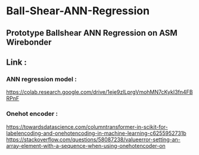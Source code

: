 # Ball-Shear-ANN-Regression
## Prototype Ballshear ANN Regression on ASM Wirebonder
## Link :
### ANN regression model : 
https://colab.research.google.com/drive/1eje9zILprgVmohMN7cKykI3fn4FBRPnF
### Onehot encoder : 
https://towardsdatascience.com/columntransformer-in-scikit-for-labelencoding-and-onehotencoding-in-machine-learning-c6255952731b
https://stackoverflow.com/questions/58087238/valueerror-setting-an-array-element-with-a-sequence-when-using-onehotencoder-on
